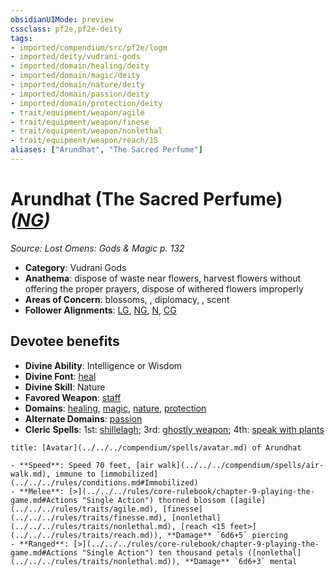 ```yaml
---
obsidianUIMode: preview
cssclass: pf2e,pf2e-deity
tags:
- imported/compendium/src/pf2e/logm
- imported/deity/vudrani-gods
- imported/domain/healing/deity
- imported/domain/magic/deity
- imported/domain/nature/deity
- imported/domain/passion/deity
- imported/domain/protection/deity
- trait/equipment/weapon/agile
- trait/equipment/weapon/finese
- trait/equipment/weapon/nonlethal
- trait/equipment/weapon/reach/15
aliases: ["Arundhat", "The Sacred Perfume"]
---
```

# Arundhat (The Sacred Perfume) *([NG](neutral-good-b1.md))*  
*Source: Lost Omens: Gods & Magic p. 132*  

- **Category**: Vudrani Gods
- **Anathema**: dispose of waste near flowers, harvest flowers without offering the proper prayers, dispose of withered flowers improperly
- **Areas of Concern**: blossoms, , diplomacy, , scent
- **Follower Alignments**: [LG](lawful-goo-b1.md), [NG](neutral-good-b1.md), [N](neutral-b1.md), [CG](chaotic-good-b1.md)

## Devotee benefits

- **Divine Ability**: Intelligence or Wisdom
- **Divine Font**: [heal](../../spells/heal.md)
- **Divine Skill**: Nature
- **Favored Weapon**: [staff](../../equipment/items/staff.md)
- **Domains**: [healing](../domains.md#Healing), [magic](../domains.md#Magic), [nature](../domains.md#Nature), [protection](../domains.md#Protection)
- **Alternate Domains**: [passion](../domains.md#Passion)
- **Cleric Spells**: 1st: [shillelagh](../../spells/shillelagh.md); 3rd: [ghostly weapon](../../spells/ghostly-weapon.md); 4th: [speak with plants](../../spells/speak-with-plants.md)

```ad-embed-avatar
title: [Avatar](../../../compendium/spells/avatar.md) of Arundhat

- **Speed**: Speed 70 feet, [air walk](../../../compendium/spells/air-walk.md), immune to [immobilized](../../../rules/conditions.md#Immobilized)
- **Melee**: [>](../../../rules/core-rulebook/chapter-9-playing-the-game.md#Actions "Single Action") thorned blossom ([agile](../../../rules/traits/agile.md), [finesse](../../../rules/traits/finesse.md), [nonlethal](../../../rules/traits/nonlethal.md), [reach <15 feet>](../../../rules/traits/reach.md)), **Damage** `6d6+5` piercing
- **Ranged**: [>](../../../rules/core-rulebook/chapter-9-playing-the-game.md#Actions "Single Action") ten thousand petals ([nonlethal](../../../rules/traits/nonlethal.md)), **Damage** `6d6+3` mental
```
